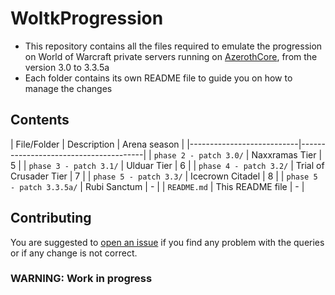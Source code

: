 # WoltkProgression
- This repository contains all the files required to emulate the progression on World of Warcraft private servers running on [AzerothCore](https://github.com/azerothcore/azerothcore-wotlk), from the version 3.0 to 3.3.5a
- Each folder contains its own README file to guide you on how to manage the changes

## Contents

| File/Folder               | Description            | Arena season |
|---------------------------|---------------------------------------|
| `phase 2 - patch 3.0/`    | Naxxramas Tier         |      5       |
| `phase 3 - patch 3.1/`    | Ulduar Tier            |      6       |
| `phase 4 - patch 3.2/`    | Trial of Crusader Tier |      7       |
| `phase 5 - patch 3.3/`    | Icecrown Citadel       |      8       |
| `phase 5 - patch 3.3.5a/` | Rubi Sanctum           |      -       |
| `README.md`               | This README file       |      -       |

## Contributing

You are suggested to [open an issue](https://github.com/Si1ker/WoltkProgression/issues/new) if you find any problem with the queries or if any change is not correct.

### WARNING: Work in progress

